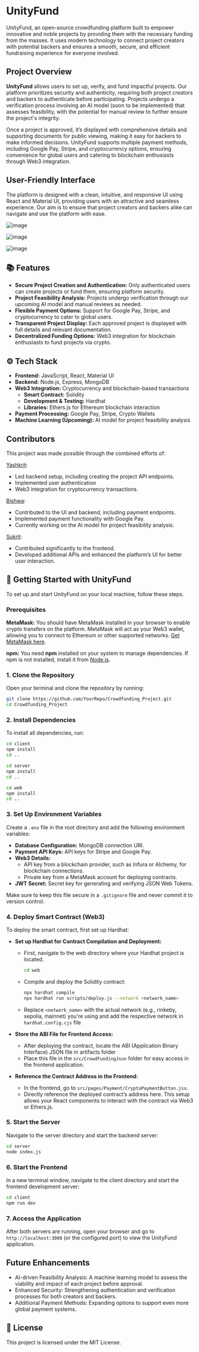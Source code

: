 # UnityFund

UnityFund, an open-source crowdfunding platform built to empower innovative and noble projects by providing them with the necessary funding from the masses. It uses modern technology to connect project creators with potential backers and ensures a smooth, secure, and efficient fundraising experience for everyone involved.


## Project Overview
<b>UnityFund</b> allows users to set up, verify, and fund impactful projects. Our platform prioritizes security and authenticity, requiring both project creators and backers to authenticate before participating. Projects undergo a verification process involving an AI model (soon to be implemented) that assesses feasibility, with the potential for manual review to further ensure the project's integrity.

Once a project is approved, it’s displayed with comprehensive details and supporting documents for public viewing, making it easy for backers to make informed decisions. UnityFund supports multiple payment methods, including Google Pay, Stripe, and cryptocurrency options, ensuring convenience for global users and catering to blockchain enthusiasts through Web3 integration.


## User-Friendly Interface
The platform is designed with a clean, intuitive, and responsive UI using React and Material UI, providing users with an attractive and seamless experience. Our aim is to ensure that project creators and backers alike can navigate and use the platform with ease.

![image](https://github.com/user-attachments/assets/b71fd479-25b9-44b3-b172-b3a78a53d45f)

![image](https://github.com/user-attachments/assets/96db0ec7-447f-460d-b63c-bec875a21731)

![image](https://github.com/user-attachments/assets/7f5fd445-2126-4f53-bcf3-a391f2728fee)






## 📚 Features
- <b>Secure Project Creation and Authentication:</b>  Only authenticated users can create projects or fund them, ensuring platform security.
- <b>Project Feasibility Analysis:</b>  Projects undergo verification through our upcoming AI model and manual reviews as needed.
- <b>Flexible Payment Options:</b>  Support for Google Pay, Stripe, and cryptocurrency to cater to global users.
- <b>Transparent Project Display:</b>  Each approved project is displayed with full details and relevant documentation.
- <b>Decentralized Funding Options:</b>  Web3 integration for blockchain enthusiasts to fund projects via crypto.

## ⚙️ Tech Stack
- <b>Frontend:</b>  JavaScript, React, Material UI
- <b>Backend:</b>  Node.js, Express, MongoDB
- <b>Web3 Integration:</b>  Cryptocurrency and blockchain-based transactions
  - <b>Smart Contract:</b>  Solidity
  - <b>Development & Testing:</b>  Hardhat
  - <b>Libraries:</b>  Ethers.js for Ethereum blockchain interaction
- <b>Payment Processing:</b>  Google Pay, Stripe, Crypto Wallets
- <b>Machine Learning (Upcoming):</b>  AI model for project feasibility analysis
  
## Contributors
This project was made possible through the combined efforts of:

[Yashkrit](https://github.com/Yashkrit-Singh):

- Led backend setup, including creating the project API endpoints.
- Implemented user authentication
- Web3 integration for cryptocurrency transactions.

[Bishwa](https://github.com/codebybishwa):

- Contributed to the UI and backend, including payment endpoints.
- Implemented payment functionality with Google Pay.
- Currently working on the AI model for project feasibility analysis.

[Sukrit](https://github.com/Sukrit27):

- Contributed significantly to the frontend.
- Developed additional APIs and enhanced the platform’s UI for better user interaction.
  


## 🔧 Getting Started with UnityFund

To set up and start UnityFund on your local machine, follow these steps.

### Prerequisites
<b>MetaMask:</b>  You should have MetaMask installed in your browser to enable crypto transfers on the platform. MetaMask will act as your Web3 wallet, allowing you to connect to Ethereum or other supported networks. [Get MetaMask here](https://metamask.io/).

<b>npm:</b>  You need **npm** installed on your system to manage dependencies. If npm is not installed, install it from [Node.js](https://nodejs.org).

### 1. Clone the Repository
Open your terminal and clone the repository by running:
```bash
git clone https://github.com/YourRepo/Crowdfunding_Project.git
cd Crowdfunding_Project
```

### 2. Install Dependencies

To install all dependencies, run:
```bash
cd client
npm install
cd ..

cd server
npm install
cd ..

cd web
npm install
cd ..
```

### 3. Set Up Environment Variables
Create a ```.env``` file in the root directory and add the following environment variables:
  - <b>Database Configuration:</b>  MongoDB connection URI.
  - <b>Payment API Keys:</b>  API keys for Stripe and Google Pay.
  - <b>Web3 Details:</b>
      - API key from a blockchain provider, such as Infura or Alchemy, for blockchain connections.
      - Private key from a MetaMask account for deploying contracts.
  - <b>JWT Secret:</b>  Secret key for generating and verifying JSON Web Tokens.

Make sure to keep this file secure in a ```.gitignore``` file and never commit it to version control.

### 4. Deploy Smart Contract (Web3)
To deploy the smart contract, first set up Hardhat:

  - <b>Set up Hardhat for Contract Compilation and Deployment:</b>
    - First, navigate to the web directory where your Hardhat project is located.
      ```bash
      cd web
      ```
    - Compile and deploy the Solidity contract:
      ```bash
      npx hardhat compile
      npx hardhat run scripts/deploy.js --network <network_name>
      ```
    - Replace ```<network_name>``` with the actual network (e.g., rinkeby, sepolia, mainnet) you're using and add the respective network in ```hardhat.config.cjs``` file
    
  - <b>Store the ABI File for Frontend Access:</b>
    - After deploying the contract, locate the ABI (Application Binary Interface) JSON file in artifacts folder
    - Place this file in the ```src/CrowdFundingJson``` folder for easy access in the frontend application.
      
  - <b>Reference the Contract Address in the Frontend:</b>
    - In the frontend, go to ```src/pages/Payment/CryptoPaymentButton.jsx```.
    - Directly reference the deployed contract’s address here. This setup allows your React components to interact with the contract via Web3 or Ethers.js.
    
### 5. Start the Server
Navigate to the server directory and start the backend server:
```bash
cd server
node index.js
```

### 6. Start the Frontend
In a new terminal window, navigate to the client directory and start the frontend development server:
```bash
cd client
npm run dev
```

### 7. Access the Application
After both servers are running, open your browser and go to `http://localhost:3000` (or the configured port) to view the UnityFund application.


## Future Enhancements
- AI-driven Feasibility Analysis: A machine learning model to assess the viability and impact of each project before approval.
- Enhanced Security: Strengthening authentication and verification processes for both creators and backers.
- Additional Payment Methods: Expanding options to support even more global payment systems.


## 📜 License
This project is licensed under the MIT License.
